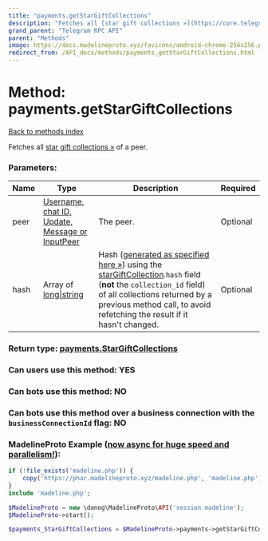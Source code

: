 ```yaml
---
title: "payments.getStarGiftCollections"
description: "Fetches all [star gift collections »](https://core.telegram.org/api/gifts#gift-collections) of a peer."
grand_parent: "Telegram RPC API"
parent: "Methods"
image: https://docs.madelineproto.xyz/favicons/android-chrome-256x256.png
redirect_from: /API_docs/methods/payments_getStarGiftCollections.html
---
```

# Method: payments.getStarGiftCollections
[Back to methods index](index.html)



Fetches all [star gift collections »](https://core.telegram.org/api/gifts#gift-collections) of a peer.

### Parameters:

| Name     |    Type       | Description | Required |
|----------|---------------|-------------|----------|
|peer|[Username, chat ID, Update, Message or InputPeer](/API_docs/types/InputPeer.html) | The peer. | Optional|
|hash|Array of [long\|string](/API_docs/types/long\|string.html) | Hash ([generated as specified here »](https://core.telegram.org/api/offsets#hash-generation)) using the [starGiftCollection](../constructors/starGiftCollection.html).`hash` field (**not** the `collection_id` field) of all collections returned by a previous method call, to avoid refetching the result if it hasn't changed. | Optional|


### Return type: [payments.StarGiftCollections](/API_docs/types/payments.StarGiftCollections.html)

### Can users use this method: **YES**


### Can bots use this method: **NO**


### Can bots use this method over a business connection with the `businessConnectionId` flag: **NO**


### MadelineProto Example ([now async for huge speed and parallelism!](https://docs.madelineproto.xyz/docs/ASYNC.html)):


```php
if (!file_exists('madeline.php')) {
    copy('https://phar.madelineproto.xyz/madeline.php', 'madeline.php');
}
include 'madeline.php';

$MadelineProto = new \danog\MadelineProto\API('session.madeline');
$MadelineProto->start();

$payments_StarGiftCollections = $MadelineProto->payments->getStarGiftCollections(peer: $InputPeer, hash: [$long\|string, $long\|string], );
```

